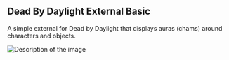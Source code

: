 ## Dead By Daylight External Basic

A simple external for Dead by Daylight that displays auras (chams) around characters and objects.

![Description of the image](https://i.imgur.com/FIYCwoZ.png)

